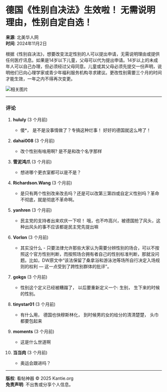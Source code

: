 # 德国《性别自决法》生效啦！ 无需说明理由，性别自定自选！

**来源**: 北美华人网  
**时间**: 2024年11月2日  

根据《性别自决法》，想要改变法定性别的人可以提出申请，无需说明理由或提供任何医疗讯息。如果是14岁以下儿童，父母可以代为提出申请。14岁以上的未成年人可以自己办理，但必须经过父母同意。儿童或其父母必须先提交一份声明，说明他们已向心理学家或青少年福利服务机构寻求建议。更改性别需要三个月的时间才能生效，一年之内不得再次变更。

![相关图片](https://rs.kantie.org/hit/https://imgs.huaren.us/jpeg,q30/upload/2024/11/01/ebd09eafa2d14cfe95309786340d961c.jpg)

---

### 评论

1. **hululy** (3 个月前)
   - 傻\*， 是不是没事情做了？专搞这种烂事！ 好好的德国就这么垮了！

2. **dahai008** (3 个月前)
   - 改个性别有啥用啊? 是不是和改个名字那样

3. **雪泥鸿爪** (3 个月前)
   - 想进哪个更衣室都可以是不是？

4. **Richardson.Wang** (3 个月前)
   - 是只有两个性别改来改去吗？还是可以改第三第四或自定义性别吗？革命不彻底，就是彻底不革命啊。

5. **yanhren** (3 个月前)
   - 民主党的支持者出来欢庆一下呗！ 哦，也不咋高兴，被德国抢了风头，这种出风头的事不应该都是民主党先提出嘛

6. **Vorlon** (3 个月前)
   - 其实没什么 - 只要法律允许那些大家认为需要分辨性别的场合，可以不按照这个官方性别判断，而按照场合拥有者自己的性别标准判断，那就没问题。比如，DW原文中“该法保留了桑拿浴和游泳池等场所自行决定入场规则的权利 — 这一点受到了跨性别群体的批评”。

7. **gokgs** (3 个月前)
   - 性别这个定义已经被糟蹋了， 以后要重新定义一个: 生别， 生下来的时候的性别。

8. **tinystar01** (3 个月前)
   - 有什么用， 德国也快穆斯林化， 到时候男的女的给分的清清楚楚， 头巾都要包起来

9. **moments** (3 个月前)
   - 这是什么世道啊

10. **当当肉** (3 个月前)
    - 奥运会跟进吗？

---

**版权**: 看帖神器 © 2025 Kantie.org  
**免责声明**: 不出售或分享个人信息。
